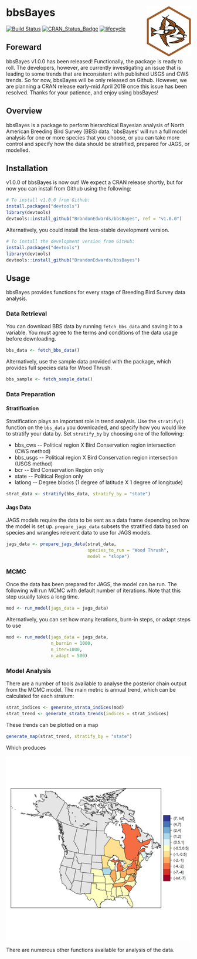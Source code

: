 # bbsBayes <img src="man/figures/logo.png" align="right" />

[![Build Status](https://travis-ci.org/BrandonEdwards/bbsBayes.svg?branch=master)](https://travis-ci.org/BrandonEdwards/bbsBayes)
[![CRAN\_Status\_Badge](http://www.r-pkg.org/badges/version/bbsBayes)](https://cran.r-project.org/package=bbsBayes)
[![lifecycle](https://img.shields.io/badge/lifecycle-maturing-blue.svg)](https://www.tidyverse.org/lifecycle/#maturing)

## Foreward
bbsBayes v1.0.0 has been released! Functionally, the package is ready to roll. The developers, however, are currently investigating an issue that is leading to some trends that are inconsistent with published USGS and CWS trends. So for now, bbsBayes will be only released on Github. However, we are planning a CRAN release early-mid April 2019 once this issue has been resolved. Thanks for your patience, and enjoy using bbsBayes!

## Overview
bbsBayes is a package to perform hierarchical Bayesian analysis of North American Breeding Bird Survey (BBS) data. 'bbsBayes' will run a full model analysis for one or more species that you choose, or you can take more control and specify how the data should be stratified, prepared for JAGS, or modelled. 

## Installation

v1.0.0 of bbsBayes is now out! We expect a CRAN release shortly, but for now
you can install from Github using the following:
``` r
# To install v1.0.0 from Github:
install.packages("devtools")
library(devtools)
devtools::install_github("BrandonEdwards/bbsBayes", ref = "v1.0.0")
```

Alternatively, you could install the less-stable development version.
``` r
# To install the development version from GitHub:
install.packages("devtools")
library(devtools)
devtools::install_github("BrandonEdwards/bbsBayes")
```

## Usage

bbsBayes provides functions for every stage of Breeding Bird Survey data analysis.

### Data Retrieval 
You can download BBS data by running `fetch_bbs_data` and saving it to a variable. You must agree to the terms and conditions of the data usage before downloading.

``` r
bbs_data <- fetch_bbs_data()
```

Alternatively, use the sample data provided with the package, which provides full species data for Wood Thrush.

```r
bbs_sample <- fetch_sample_data()
```

### Data Preparation
#### Stratification
Stratification plays an important role in trend analysis. Use the `stratify()` function on the `bbs_data` you downloaded, and specify how you would like to stratify your data by. Set `stratify_by` by choosing one of the following:
* bbs_cws -- Political region X Bird Conservation region intersection (CWS method)
* bbs_usgs -- Political region X Bird Conservation region intersection (USGS method)
* bcr -- Bird Conservation Region only
* state -- Political Region only
* latlong -- Degree blocks (1 degree of latitude X 1 degree of longitude)

``` r
strat_data <- stratify(bbs_data, stratify_by = "state")
```

#### Jags Data
JAGS models require the data to be sent as a data frame depending on how the model is set up. `prepare_jags_data` subsets the stratified data based on species and wrangles relevent data to use for JAGS models.

``` r
jags_data <- prepare_jags_data(strat_data, 
                               species_to_run = "Wood Thrush", 
                               model = "slope")
```

### MCMC
Once the data has been prepared for JAGS, the model can be run. The following will run MCMC with default number of iterations. Note that this step usually takes a long time.

``` r
mod <- run_model(jags_data = jags_data)
```

Alternatively, you can set how many iterations, burn-in steps, or adapt steps to use
``` r
mod <- run_model(jags_data = jags_data,
                 n_burnin = 1000,
                 n_iter=1000,
                 n_adapt = 500)
```

### Model Analysis
There are a number of tools available to analyse the posterior chain output from the MCMC model. The main metric is annual trend, which can be calculated for each stratum:
``` r
strat_indices <- generate_strata_indices(mod)
strat_trend <- generate_strata_trends(indices = strat_indices)
```

These trends can be plotted on a map
``` r
generate_map(strat_trend, stratify_by = "state")
```

Which produces

<img src="man/figures/map_example.png" />

There are numerous other functions available for analysis of the data.
